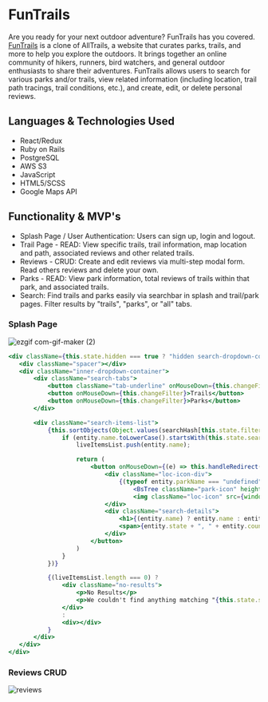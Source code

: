 # FunTrails

Are you ready for your next outdoor adventure? FunTrails has you covered. [FunTrails](https://fun-trails.herokuapp.com/) is a clone of AllTrails, a website that curates parks, trails, and more to help you explore the outdoors. It brings together an online community of hikers, runners, bird watchers, and general outdoor enthusiasts to share their adventures. FunTrails allows users to search for various parks and/or trails, view related information (including location, trail path tracings, trail conditions, etc.), and create, edit, or delete personal reviews. 

## Languages & Technologies Used
  * React/Redux
  * Ruby on Rails
  * PostgreSQL
  * AWS S3
  * JavaScript
  * HTML5/SCSS
  * Google Maps API

## Functionality & MVP's
  * Splash Page / User Authentication: Users can sign up, login and logout.
  * Trail Page - READ: View specific trails, trail information, map location and path, associated reviews and other related trails.
  * Reviews - CRUD: Create and edit reviews via multi-step modal form. Read others reviews and delete your own.
  * Parks - READ: View park information, total reviews of trails within that park, and associated trails. 
  * Search: Find trails and parks easily via searchbar in splash and trail/park pages. Filter results by "trails", "parks", or "all" tabs.

### Splash Page
![ezgif com-gif-maker (2)](https://user-images.githubusercontent.com/40174573/173404436-1876e1a9-2164-4dfc-b3b6-268e9038cb70.gif)
```jsx
<div className={this.state.hidden === true ? "hidden search-dropdown-container" : "search-dropdown-container"}>
   <div className="spacer"></div>
   <div className="inner-dropdown-container">
       <div className="search-tabs">
           <button className="tab-underline" onMouseDown={this.changeFilter} aria-selected>All</button>
           <button onMouseDown={this.changeFilter}>Trails</button>
           <button onMouseDown={this.changeFilter}>Parks</button>
       </div>

       <div className="search-items-list">
           {this.sortObjects(Object.values(searchHash[this.state.filterBy])).map((entity, idx) => {
               if (entity.name.toLowerCase().startsWith(this.state.search.toLowerCase())) {
                   liveItemsList.push(entity.name);

                   return (
                       <button onMouseDown={(e) => this.handleRedirect(e, entity)}  className="search-item" key={idx}>
                           <div className="loc-icon-div">
                               {(typeof entity.parkName === "undefined") ? 
                                   <BsTree className="park-icon" height="40px" width="40px" /> : 
                                   <img className="loc-icon" src={window.green_loc} width="16px" height="22px" /> };
                           </div>
                           <div className="search-details">
                               <h1>{(entity.name) ? entity.name : entity.name }</h1>
                               <span>{entity.state + ", " + entity.country}</span>
                           </div>
                       </button>
                   )
               } 
           })}

           {(liveItemsList.length === 0) ? 
               <div className="no-results">
                   <p>No Results</p>
                   <p>We couldn't find anything matching "{this.state.search}"</p>
               </div>
               :
               <div></div>
           }
       </div>
   </div>
</div>
```

### Reviews CRUD
![reviews](https://user-images.githubusercontent.com/40174573/173405520-3902e991-b569-4080-8911-87b7d6a44b9c.gif)

